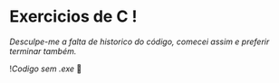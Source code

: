 # Exercicios de C !

*Desculpe-me a falta de historico do código, comecei assim e preferir terminar também.*

!*Codigo sem .exe*		🙁

 

